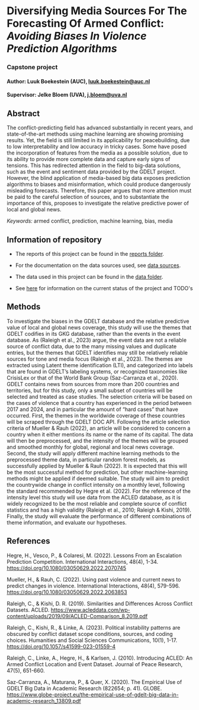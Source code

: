 # Diversifying Media Sources For The Forecasting Of Armed Conflict: _Avoiding Biases In Violence Prediction Algorithms_

### Capstone project
#### Author: Luuk Boekestein (AUC), luuk.boekestein@auc.nl
#### Supervisor: Jelke Bloem (UVA), j.bloem@uva.nl

## Abstract

The conflict-predicting field has advanced substantially in recent years, and state-of-the-art methods using machine learning are showing promising results. Yet, the field is still limited in its applicability for peacebuilding, due to low interpretability and low accuracy in tricky cases. Some have posed the incorporation of features from the media as a possible solution, due to its ability to provide more complete data and capture early signs of tensions. This has redirected attention in the field to big-data solutions, such as the event and sentiment data provided by the GDELT project. However, the blind application of media-based big data exposes prediction algorithms to biases and misinformation, which could produce dangerously misleading forecasts. Therefore, this paper argues that more attention must be paid to the careful selection of sources, and to substantiate the importance of this, proposes to investigate the relative predictive power of local and global news.

_Keywords:_ armed conflict, prediction, machine learning, bias, media

## Information of repository

- The reports of this project can be found in the [reports folder](/reports/).

- For the documentation on the data sources used, see [data sources](Data_sources.md).

- The data used in this project can be found in the [data folder](/data/).

- See [here](TODO.md) for information on the current status of the project and TODO's

## Methods

To investigate the biases in the GDELT database and the relative predictive value of local and global news coverage, this study will use the themes that GDELT codifies in its GKG database, rather than the events in the event database. As (Raleigh et al., 2023) argue, the event data are not a reliable source of conflict data, due to the many missing values and duplicate entries, but the themes that GDELT identifies may still be relatively reliable sources for tone and media focus (Raleigh et al., 2023). The themes are extracted using Latent theme identification (LTI), and categorized into labels that are found in GDELT’s labeling systems, or recognized taxonomies like CrisisLex or that of the World Bank Group (Saz-Carranza et al., 2020). GDELT contains news from sources from more than 200 countries and territories, but for this study, only a small subset of countries will be selected and treated as case studies. The selection criteria will be based on the cases of violence that a country has experienced in the period between 2017 and 2024, and in particular the amount of “hard cases” that have occurred. 
First, the themes in the worldwide coverage of these countries will be scraped through the GDELT DOC API. Following the article selection criteria of Mueller & Rauh (2022), an article will be considered to concern a country when it either mentions its name or the name of its capital. The data will then be preprocessed, and the intensity of the themes will be grouped and smoothed monthly for global, regional and local news coverage. Second, the study will apply different machine learning methods to the preprocessed theme data, in particular random forest models, as successfully applied by Mueller & Rauh (2022). It is expected that this will be the most successful method for prediction, but other machine-learning methods might be applied if deemed suitable. The study will aim to predict the countrywide change in conflict intensity on a monthly level, following the standard recommended by Hegre et al. (2022). For the reference of the intensity level this study will use data from the ACLED database, as it is widely recognized to be the most reliable and complete source of conflict statistics and has a high validity (Raleigh et al., 2010; Raleigh & Kishi, 2019). Finally, the study will evaluate the performance of different combinations of theme information, and evaluate our hypotheses.

## References

Hegre, H., Vesco, P., & Colaresi, M. (2022). Lessons From an Escalation Prediction Competition. International Interactions, 48(4), 1-34. https://doi.org/10.1080/03050629.2022.2070745

Mueller, H., & Rauh, C. (2022). Using past violence and current news to predict changes in violence. International Interactions, 48(4), 579-596. https://doi.org/10.1080/03050629.2022.2063853

Raleigh, C., & Kishi, D. R. (2019). Similarities and Differences Across Conflict Datasets. ACLED. https://www.acleddata.com/wp-content/uploads/2019/09/ACLED-Comparison_8.2019.pdf

Raleigh, C., Kishi, R., & Linke, A. (2023). Political instability patterns are obscured by conflict dataset scope conditions, sources, and coding choices. Humanities and Social Sciences Communications, 10(1), 1-17. https://doi.org/10.1057/s41599-023-01559-4

Raleigh, C., Linke, A., Hegre, H., & Karlsen, J. (2010). Introducing ACLED: An Armed Conflict Location and Event Dataset. Journal of Peace Research, 47(5), 651-660.

Saz-Carranza, A., Maturana, P., & Quer, X. (2020). The Empirical Use of GDELT Big Data in Academic Research (822654; p. 41). GLOBE. https://www.globe-project.eu/the-empirical-use-of-gdelt-big-data-in-academic-research_13809.pdf

